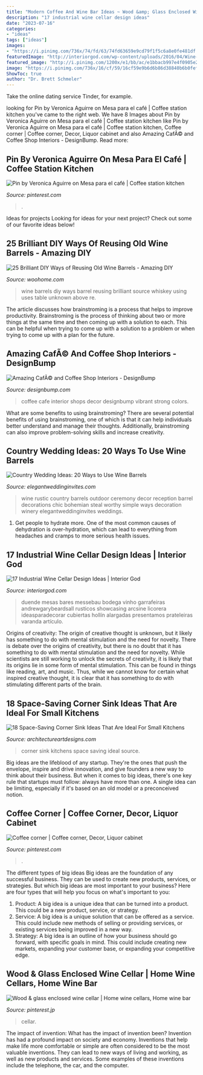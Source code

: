 ```yaml
---
title: "Modern Coffee And Wine Bar Ideas ~ Wood &amp; Glass Enclosed Wine Cellar"
description: "17 industrial wine cellar design ideas"
date: "2023-07-16"
categories:
- "ideas"
tags: ["ideas"]
images:
- "https://i.pinimg.com/736x/74/fd/63/74fd63659e9cd79f1f5c6a8e0fe481df.jpg"
featuredImage: "http://interiorgod.com/wp-content/uploads/2016/04/Wine-bar-design-ideas.jpg"
featured_image: "http://i.pinimg.com/1200x/e1/bb/ac/e1bbacb997e4f0905e259c53844e2803.jpg"
image: "https://i.pinimg.com/736x/16/cf/59/16cf59e9b6d6b86d38840b6b0fef057a.jpg"
ShowToc: true
author: "Dr. Brett Schmeler"
---
```



Take the online dating service Tinder, for example.

	

		
looking for Pin by Veronica Aguirre on Mesa para el café | Coffee station kitchen you've came to the right web. We have 8 Images about Pin by Veronica Aguirre on Mesa para el café | Coffee station kitchen like Pin by Veronica Aguirre on Mesa para el café | Coffee station kitchen, Coffee corner | Coffee corner, Decor, Liquor cabinet and also Amazing CafÃ© and Coffee Shop Interiors - DesignBump. Read more:
		
    
## Pin By Veronica Aguirre On Mesa Para El Café | Coffee Station Kitchen

<img loading=lazy src="https://i.pinimg.com/736x/16/cf/59/16cf59e9b6d6b86d38840b6b0fef057a.jpg" onerror="this.onerror=null;this.src='https://tse2.mm.bing.net/th?id=OIP.ZW7X40LUS9l-v-VrRQrC4QHaJ4&amp;pid=15.1';" alt="Pin by Veronica Aguirre on Mesa para el café | Coffee station kitchen">

_Source: pinterest.com_

>. 

	

Ideas for projects
Looking for ideas for your next project? Check out some of our favorite ideas below!

    
## 25 Brilliant DIY Ways Of Reusing Old Wine Barrels - Amazing DIY

<img loading=lazy src="http://www.woohome.com/wp-content/uploads/2013/12/DIY-Ways-To-Re-Use-Wine-Barrels-17-2.jpg" onerror="this.onerror=null;this.src='https://tse2.mm.bing.net/th?id=OIP.6XwPg63DxlD0lkRxx5iwwwHaJ4&amp;pid=15.1';" alt="25 Brilliant DIY Ways of Reusing Old Wine Barrels - Amazing DIY">

_Source: woohome.com_

>wine barrels diy ways barrel reusing brilliant source whiskey using uses table unknown above re. 

	

The article discusses how brainstroming is a process that helps to improve productivity. Brainstroming is the process of thinking about two or more things at the same time and then coming up with a solution to each. This can be helpful when trying to come up with a solution to a problem or when trying to come up with a plan for the future.

    
## Amazing CafÃ© And Coffee Shop Interiors - DesignBump

<img loading=lazy src="https://cdn.designbump.com/wp-content/uploads/2014/12/cafe-design-002.jpg" onerror="this.onerror=null;this.src='https://tse2.mm.bing.net/th?id=OIP.iECkh0JVBXxpQ0iuSg1GlQHaLH&amp;pid=15.1';" alt="Amazing CafÃ© and Coffee Shop Interiors - DesignBump">

_Source: designbump.com_

>coffee cafe interior shops decor designbump vibrant strong colors. 

	

What are some benefits to using brainstroming?
There are several potential benefits of using brainstroming, one of which is that it can help individuals better understand and manage their thoughts. Additionally, brainstroming can also improve problem-solving skills and increase creativity.

    
## Country Wedding Ideas: 20 Ways To Use Wine Barrels

<img loading=lazy src="https://www.elegantweddinginvites.com/wedding-blog/wp-content/uploads/2015/07/chic-rustic-outdoor-wedding-ceremony-ideas-with-wine-barrel-decorations.jpg" onerror="this.onerror=null;this.src='https://tse2.mm.bing.net/th?id=OIP.kPCN9SQXB_QbscrCD09MkAHaJ3&amp;pid=15.1';" alt="Country Wedding Ideas: 20 Ways to Use Wine Barrels">

_Source: elegantweddinginvites.com_

>wine rustic country barrels outdoor ceremony decor reception barrel decorations chic bohemian steal worthy simple ways decoration winery elegantweddinginvites weddings. 

	

1. Get people to hydrate more. One of the most common causes of dehydration is over-hydration, which can lead to everything from headaches and cramps to more serious health issues.

    
## 17 Industrial Wine Cellar Design Ideas | Interior God

<img loading=lazy src="http://interiorgod.com/wp-content/uploads/2016/04/Wine-bar-design-ideas.jpg" onerror="this.onerror=null;this.src='https://tse4.mm.bing.net/th?id=OIP.JT_OSoTtkUg5rRGaMWz6XwHaKi&amp;pid=15.1';" alt="17 Industrial Wine Cellar Design Ideas | Interior God">

_Source: interiorgod.com_

>duende mesas bares messebau bodega vinho garrafeiras andrewgarybeardsall rusticos showcasing arcsine licorera ideasparadecorar cubiertas hollín alargadas presentamos prateleiras varanda artículo. 

	

Origins of creativity: The origin of creative thought is unknown, but it likely has something to do with mental stimulation and the need for novelty.
There is debate over the origins of creativity, but there is no doubt that it has something to do with mental stimulation and the need for novelty. While scientists are still working to unlock the secrets of creativity, it is likely that its origins lie in some form of mental stimulation. This can be found in things like reading, art, and music. Thus, while we cannot know for certain what inspired creative thought, it is clear that it has something to do with stimulating different parts of the brain.

    
## 18 Space-Saving Corner Sink Ideas That Are Ideal For Small Kitchens

<img loading=lazy src="https://www.architectureartdesigns.com/wp-content/uploads/2017/03/7-3.jpg" onerror="this.onerror=null;this.src='https://tse2.mm.bing.net/th?id=OIP.NJ3R0gzDllX822D_QxeIWwHaLD&amp;pid=15.1';" alt="18 Space-Saving Corner Sink Ideas That Are Ideal For Small Kitchens">

_Source: architectureartdesigns.com_

>corner sink kitchens space saving ideal source. 

	

Big ideas are the lifeblood of any startup. They're the ones that push the envelope, inspire and drive innovation, and give founders a new way to think about their business. But when it comes to big ideas, there's one key rule that startups must follow: always have more than one. A single idea can be limiting, especially if it's based on an old model or a preconceived notion.

    
## Coffee Corner | Coffee Corner, Decor, Liquor Cabinet

<img loading=lazy src="http://i.pinimg.com/1200x/e1/bb/ac/e1bbacb997e4f0905e259c53844e2803.jpg" onerror="this.onerror=null;this.src='https://tse3.mm.bing.net/th?id=OIP.pkJ3cGxQ3bjk6_Sm2vSSaAHaLC&amp;pid=15.1';" alt="Coffee corner | Coffee corner, Decor, Liquor cabinet">

_Source: pinterest.com_

>. 

	

The different types of big ideas
Big ideas are the foundation of any successful business. They can be used to create new products, services, or strategies. But which big ideas are most important to your business? Here are four types that will help you focus on what's important to you: 
1. Product: A big idea is a unique idea that can be turned into a product. This could be a new product, service, or strategy. 
2. Service: A big idea is a unique solution that can be offered as a service. This could include new methods of selling or providing services, or existing services being improved in a new way. 
3. Strategy: A big idea is an outline of how your business should go forward, with specific goals in mind. This could include creating new markets, expanding your customer base, or expanding your competitive edge.

    
## Wood &amp; Glass Enclosed Wine Cellar | Home Wine Cellars, Home Wine Bar

<img loading=lazy src="https://i.pinimg.com/736x/74/fd/63/74fd63659e9cd79f1f5c6a8e0fe481df.jpg" onerror="this.onerror=null;this.src='https://tse2.mm.bing.net/th?id=OIP.sxyX8vf9-b8zpgLyBqkPcgHaJ3&amp;pid=15.1';" alt="Wood &amp; glass enclosed wine cellar | Home wine cellars, Home wine bar">

_Source: pinterest.jp_

>cellar. 

	

The impact of invention: What has the impact of invention been?
Invention has had a profound impact on society and economy. Inventions that help make life more comfortable or simple are often considered to be the most valuable inventions. They can lead to new ways of living and working, as well as new products and services. Some examples of these inventions include the telephone, the car, and the computer.

